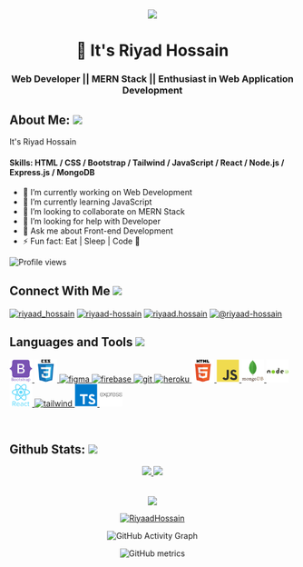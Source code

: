 
<div align="center">
 <img align="center"  width="600"  src="https://pbs.twimg.com/profile_banners/1476583042814676993/1644261192/600x200](https://i.ibb.co/J5HB0Vx/2.png">
</div>
<h1 align="center">👋 It's Riyad Hossain</h1>
<h3 align="center">Web Developer || MERN Stack || Enthusiast in Web Application Development</h3>

## **About Me: <img src="https://media2.giphy.com/media/ZGHpWzdOEkMKtwLqdc/giphy.gif?cid=ecf05e47a0n3gi1bfqntqmob8g9aid1oyj2wr3ds3mg700bl&rid=giphy.gif" width="40">**
It's Riyad Hossain

<h4>Skills:  HTML / CSS / Bootstrap / Tailwind / JavaScript / React / Node.js / Express.js / MongoDB</h4>

- 🔭 I’m currently working on Web Development 
- 🌱 I’m currently learning JavaScript 
- 👯 I’m looking to collaborate on MERN Stack 
- 🤔 I’m looking for help with Developer 
- 💬 Ask me about Front-end Development 
- ⚡ Fun fact: Eat | Sleep | Code 🔁 

![Profile views](https://gpvc.arturio.dev/RiyaadHossain)  

<h2>Connect With Me <img src = "https://media2.giphy.com/media/al7grkbrCChTAPEfyh/giphy.gif?cid=ecf05e47a0n3gi1bfqntqmob8g9aid1oyj2wr3ds3mg700bl&rid=giphy.gif" width = 42px></h2>
<p align="left">
 <a href="https://twitter.com/riyaad_hossain" target="blank"><img align="center" src="https://raw.githubusercontent.com/rahuldkjain/github-profile-readme-generator/master/src/images/icons/Social/twitter.svg" alt="riyaad_hossain" height="30" width="40" /></a>
<a href="https://linkedin.com/in/riyaad-hossain" target="blank"><img align="center" src="https://raw.githubusercontent.com/rahuldkjain/github-profile-readme-generator/master/src/images/icons/Social/linked-in-alt.svg" alt="riyaad-hossain" height="30" width="40" /></a>
<a href="https://instagram.com/riyaad.hossain" target="blank"><img align="center" src="https://raw.githubusercontent.com/rahuldkjain/github-profile-readme-generator/master/src/images/icons/Social/instagram.svg" alt="riyaad.hossain" height="30" width="40" /></a>
<a href="https://codepen.io/@riyaad-hossain" target="blank"><img align="center" src="https://raw.githubusercontent.com/rahuldkjain/github-profile-readme-generator/master/src/images/icons/Social/codepen.svg" alt="@riyaad-hossain" height="30" width="40" /></a>
</p>


<h2>Languages and Tools <img src = "https://media2.giphy.com/media/QssGEmpkyEOhBCb7e1/giphy.gif?cid=ecf05e47a0n3gi1bfqntqmob8g9aid1oyj2wr3ds3mg700bl&rid=giphy.gif" width = 32px></h2>
<p align="left"> <a href="https://getbootstrap.com" target="_blank" rel="noreferrer"> <img src="https://raw.githubusercontent.com/devicons/devicon/master/icons/bootstrap/bootstrap-plain-wordmark.svg" alt="bootstrap" width="40" height="40"/> </a>
 <a href="https://www.w3schools.com/css/" target="_blank" rel="noreferrer"> <img src="https://raw.githubusercontent.com/devicons/devicon/master/icons/css3/css3-original-wordmark.svg" alt="css3" width="40" height="40"/> </a>  
 <a href="https://www.figma.com/" target="_blank" rel="noreferrer"> <img src="https://www.vectorlogo.zone/logos/figma/figma-icon.svg" alt="figma" width="40" height="40"/> </a> 
 <a href="https://firebase.google.com/" target="_blank" rel="noreferrer"> <img src="https://www.vectorlogo.zone/logos/firebase/firebase-icon.svg" alt="firebase" width="40" height="40"/> </a> 
 <a href="https://git-scm.com/" target="_blank" rel="noreferrer"> <img src="https://www.vectorlogo.zone/logos/git-scm/git-scm-icon.svg" alt="git" width="40" height="40"/> </a> 
 <a href="https://heroku.com" target="_blank" rel="noreferrer"> <img src="https://www.vectorlogo.zone/logos/heroku/heroku-icon.svg" alt="heroku" width="40" height="40"/> </a> 
 <a href="https://www.w3.org/html/" target="_blank" rel="noreferrer"> <img src="https://raw.githubusercontent.com/devicons/devicon/master/icons/html5/html5-original-wordmark.svg" alt="html5" width="40" height="40"/> </a> 
 <a href="https://developer.mozilla.org/en-US/docs/Web/JavaScript" target="_blank" rel="noreferrer"> <img src="https://raw.githubusercontent.com/devicons/devicon/master/icons/javascript/javascript-original.svg" alt="javascript" width="40" height="40"/> </a> 
 <a href="https://www.mongodb.com/" target="_blank" rel="noreferrer"> <img src="https://raw.githubusercontent.com/devicons/devicon/master/icons/mongodb/mongodb-original-wordmark.svg" alt="mongodb" width="40" height="40"/> </a> 
 <a href="https://nodejs.org" target="_blank" rel="noreferrer"> <img src="https://raw.githubusercontent.com/devicons/devicon/master/icons/nodejs/nodejs-original-wordmark.svg" alt="nodejs" width="40" height="40"/> </a> 
 <a href="https://reactjs.org/" target="_blank" rel="noreferrer"> <img src="https://raw.githubusercontent.com/devicons/devicon/master/icons/react/react-original-wordmark.svg" alt="react" width="40" height="40"/> </a> 
 <a href="https://tailwindcss.com/" target="_blank" rel="noreferrer"> <img src="https://www.vectorlogo.zone/logos/tailwindcss/tailwindcss-icon.svg" alt="tailwind" width="40" height="40"/> </a> 
 <a href="https://www.typescriptlang.org/" target="_blank" rel="noreferrer"> <img src="https://raw.githubusercontent.com/devicons/devicon/master/icons/typescript/typescript-original.svg" alt="typescript" width="40" height="40"/> </a>
 <a href="https://expressjs.com" target="_blank" rel="noreferrer"> <img src="https://raw.githubusercontent.com/devicons/devicon/master/icons/express/express-original-wordmark.svg" alt="express" width="40" height="40"/> </a></p>

 </br>

<h2>Github Stats: <img src="https://media.giphy.com/media/ZCN6F3FAkwsyOGU2RS/giphy.gif" width="40"></h2>

<div align="center">
  <a href="https://github.com/RiyaadHossain">
  <img height="180em" src="https://github-readme-stats.vercel.app/api?username=RiyaadHossain&show_icons=true&theme=radical&include_all_commits=true&count_private=true"/>
  <img height="180em" src="https://github-readme-stats.vercel.app/api/top-langs/?username=RiyaadHossain&layout=compact&langs_count=7&theme=radical"/>
</div>
<br/>
  
 <p align="center">
   <img align="center" src="https://github-readme-streak-stats.herokuapp.com/?user=RiyaadHossain&theme=radical&hide_border=true"/>
</p>
  
<div align="center">
  
<p align="center"> <a href="https://github.com/RiyaadHossain/github-profile-trophy"><img src="https://github-profile-trophy.vercel.app/?username=RiyaadHossain&row=1&column=6&theme=onedark" alt="RiyaadHossain" /></a> </p>
 
<!-- Comment Down
[![trophy](https://github-profile-trophy.vercel.app/?username=RiyaadHossain)](https://github.com/ryo-ma/github-profile-trophy)
</div> -->

![GitHub Activity Graph](https://activity-graph.herokuapp.com/graph?username=RiyaadHossain)  

![GitHub metrics](https://metrics.lecoq.io/RiyaadHossain)  








